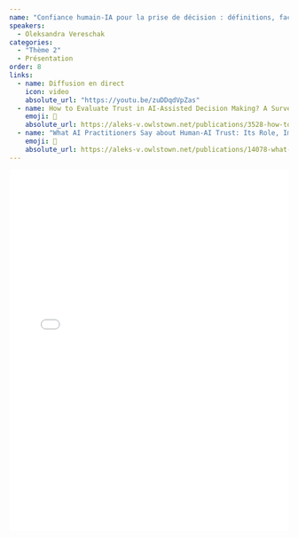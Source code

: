 ```yaml
---
name: "Confiance humain-IA pour la prise de décision : définitions, facteurs et évaluation au travers de prisme académique et industriel"
speakers:
  - Oleksandra Vereschak
categories:
  - "Thème 2"
  - Présentation
order: 8
links:
  - name: Diffusion en direct
    icon: video
    absolute_url: "https://youtu.be/zuDDqdVpZas"
  - name: How to Evaluate Trust in AI-Assisted Decision Making? A Survey of Empirical Methodologies
    emoji: 📄
    absolute_url: https://aleks-v.owlstown.net/publications/3528-how-to-evaluate-trust-in-ai-assisted-decision-making-a-survey-of-empirical-methodologies
  - name: "What AI Practitioners Say about Human-AI Trust: Its Role, Importance, and Factors That Affect It"
    emoji: 📄
    absolute_url: https://aleks-v.owlstown.net/publications/14078-what-ai-practitioners-say-about-human-ai-trust-its-role-importance-and-factors-that-affect-it
---
```


<embed src="/assets/archive2023/presentations/presentation_ihmia_oleksandra_vereschak_2023.pdf" type="application/pdf" width="100%" height="650px" />